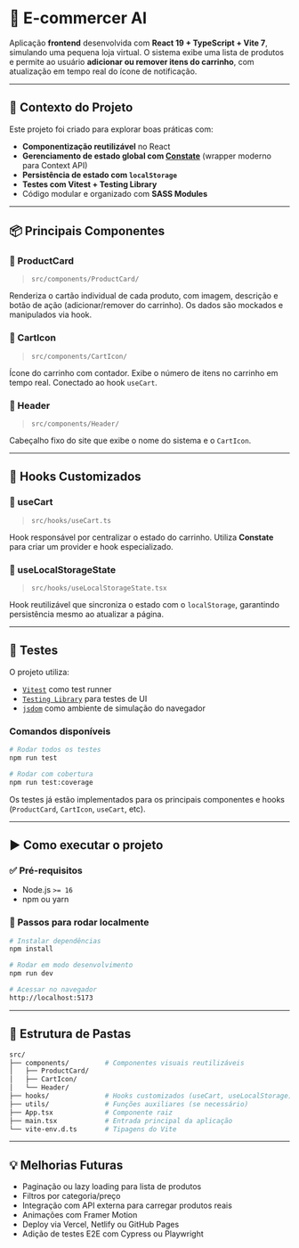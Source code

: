 
# 🛒 E-commercer AI

Aplicação **frontend** desenvolvida com **React 19 + TypeScript + Vite 7**, simulando uma pequena loja virtual. O sistema exibe uma lista de produtos e permite ao usuário **adicionar ou remover itens do carrinho**, com atualização em tempo real do ícone de notificação.

---

## 🧠 Contexto do Projeto

Este projeto foi criado para explorar boas práticas com:

- **Componentização reutilizável** no React
- **Gerenciamento de estado global com [Constate](https://github.com/diegohaz/constate)** (wrapper moderno para Context API)
- **Persistência de estado com `localStorage`**
- **Testes com Vitest + Testing Library**
- Código modular e organizado com **SASS Modules**

---

## 📦 Principais Componentes

### 🔹 ProductCard
> `src/components/ProductCard/`

Renderiza o cartão individual de cada produto, com imagem, descrição e botão de ação (adicionar/remover do carrinho). Os dados são mockados e manipulados via hook.

### 🔹 CartIcon
> `src/components/CartIcon/`

Ícone do carrinho com contador. Exibe o número de itens no carrinho em tempo real. Conectado ao hook `useCart`.

### 🔹 Header
> `src/components/Header/`

Cabeçalho fixo do site que exibe o nome do sistema e o `CartIcon`.

---

## 🧰 Hooks Customizados

### 🔸 useCart
> `src/hooks/useCart.ts`

Hook responsável por centralizar o estado do carrinho. Utiliza **Constate** para criar um provider e hook especializado.

### 🔸 useLocalStorageState
> `src/hooks/useLocalStorageState.tsx`

Hook reutilizável que sincroniza o estado com o `localStorage`, garantindo persistência mesmo ao atualizar a página.

---

## 🧪 Testes

O projeto utiliza:

- [`Vitest`](https://vitest.dev/) como test runner
- [`Testing Library`](https://testing-library.com/) para testes de UI
- [`jsdom`](https://github.com/jsdom/jsdom) como ambiente de simulação do navegador

### Comandos disponíveis

```bash
# Rodar todos os testes
npm run test

# Rodar com cobertura
npm run test:coverage
```

Os testes já estão implementados para os principais componentes e hooks (`ProductCard`, `CartIcon`, `useCart`, etc).

---

## ▶️ Como executar o projeto

### ✅ Pré-requisitos

- Node.js `>= 16`
- npm ou yarn

### 🚀 Passos para rodar localmente

```bash
# Instalar dependências
npm install

# Rodar em modo desenvolvimento
npm run dev

# Acessar no navegador
http://localhost:5173
```

---

## 📁 Estrutura de Pastas

```bash
src/
├── components/         # Componentes visuais reutilizáveis
│   ├── ProductCard/
│   ├── CartIcon/
│   └── Header/
├── hooks/              # Hooks customizados (useCart, useLocalStorage)
├── utils/              # Funções auxiliares (se necessário)
├── App.tsx             # Componente raiz
├── main.tsx            # Entrada principal da aplicação
└── vite-env.d.ts       # Tipagens do Vite
```

---

## 💡 Melhorias Futuras

- Paginação ou lazy loading para lista de produtos
- Filtros por categoria/preço
- Integração com API externa para carregar produtos reais
- Animações com Framer Motion
- Deploy via Vercel, Netlify ou GitHub Pages
- Adição de testes E2E com Cypress ou Playwright